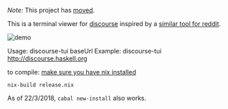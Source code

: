 *Note:* This project has [moved](https://git.sr.ht/~jackwines/discourse-tui).

This is a terminal viewer for [discourse](https://www.discourse.org/) inspired by a [similar tool for reddit](https://github.com/michael-lazar/rtv).

![demo](demo.svg)

Usage: discourse-tui baseUrl
Example: discourse-tui http://discourse.haskell.org

to compile:
[make sure you have nix installed](https://nixos.org/nix/download.html)
```
nix-build release.nix
```

As of 22/3/2018, `cabal new-install` also works.
